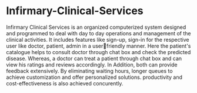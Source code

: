 # Infirmary-Clinical-Services

Infirmary Clinical Services is an organized computerized system designed and programmed 
to deal with day to day operations and management of the clinical activities. It includes 
features like sign-up, sign-in for the respective user like doctor, patient, admin in a userfriendly manner.
Here the patient's catalogue helps to consult doctor through chat box and check the predicted 
disease. Whereas, a doctor can treat a patient through chat box and can view his ratings and 
reviews accordingly. In Addition, both can provide feedback extensively. 
By eliminating waiting hours, longer queues to achieve customization and offer personalized 
solutions. productivity and cost-effectiveness is also achieved concurently.
